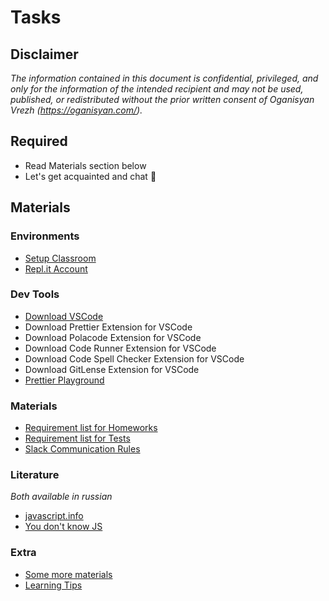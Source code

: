 # Tasks

## Disclaimer
_The information contained in this document is confidential, privileged, and only for the information of the intended recipient and may not be used, published, or redistributed without the prior written consent of Oganisyan Vrezh (https://oganisyan.com/)._

## Required

- Read Materials section below
- Let's get acquainted and chat 🥳

## Materials

### Environments

- [Setup Classroom](https://classroom.google.com/c/MzI5Njg4MjA1NTg2?cjc=zxtbrbb)
- [Repl.it Account](https://repl.it/)

### Dev Tools

- [Download VSCode](https://code.visualstudio.com/)
- Download Prettier Extension for VSCode
- Download Polacode Extension for VSCode
- Download Code Runner Extension for VSCode
- Download Code Spell Checker Extension for VSCode
- Download GitLense Extension for VSCode
- [Prettier Playground](https://prettier.io/playground)

### Materials

- [Requirement list for Homeworks](https://docs.google.com/document/d/1ruDwdOAXNmJ1WVu5gevdJzh9nbjchpPxpOtAEBbqdrs/edit)
- [Requirement list for Tests](https://docs.google.com/document/d/1APLTQGmmwUWOuZ3PESX8U0Tug5xSMAQvoRA3pfHA7vQ/edit)
- [Slack Communication Rules](https://docs.google.com/document/d/1Na0AEnHfV8OuJL9-Kd90nUG4MA0jiWXdNX9KYLDkiuw/edit#heading=h.rd0cdmroicir)

### Literature

_Both available in russian_

- [javascript.info](javascript.info)
- [You don't know JS](https://github.com/getify/You-Dont-Know-JS/blob/1st-ed/README.md)

### Extra

- [Some more materials](https://docs.google.com/document/d/11T496IryJcEN6OaYkTwKAO79sB6VUPtjC7WZvd3wZQA/edit)
- [Learning Tips](https://oganisyan.com/blog/self-management-tips)
